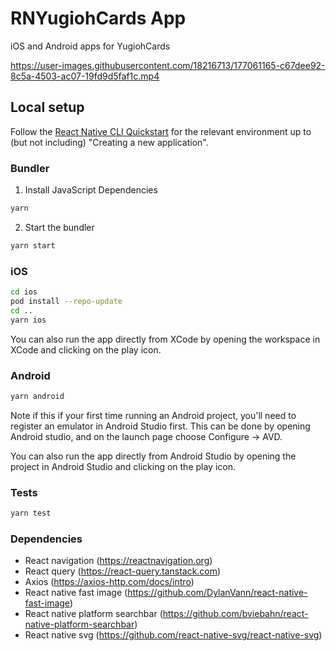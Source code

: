 # RNYugiohCards App

iOS and Android apps for YugiohCards



https://user-images.githubusercontent.com/18216713/177061165-c67dee92-8c5a-4503-ac07-19fd9d5faf1c.mp4



## Local setup

Follow the [React Native CLI Quickstart](https://reactnative.dev/docs/environment-setup) for the relevant environment up to (but not including) "Creating a new application".

### Bundler

1. Install JavaScript Dependencies

```sh
yarn
```

2. Start the bundler

```sh
yarn start
```

### iOS

```sh
cd ios
pod install --repo-update
cd ..
yarn ios
```

You can also run the app directly from XCode by opening the workspace in XCode and clicking on the play icon.

### Android

```sh
yarn android
```

Note if this if your first time running an Android project, you'll need to register an emulator in Android Studio first. This can be done by opening Android studio, and on the launch page choose Configure -> AVD.

You can also run the app directly from Android Studio by opening the project in Android Studio and clicking on the play icon.

### Tests
```sh
yarn test
```

### Dependencies

- React navigation (https://reactnavigation.org)
- React query (https://react-query.tanstack.com)
- Axios (https://axios-http.com/docs/intro)
- React native fast image (https://github.com/DylanVann/react-native-fast-image)
- React native platform searchbar (https://github.com/bviebahn/react-native-platform-searchbar)
- React native svg (https://github.com/react-native-svg/react-native-svg)
